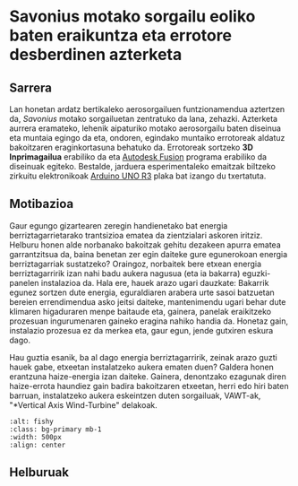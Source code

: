 # Savonius motako sorgailu eoliko baten eraikuntza eta errotore desberdinen azterketa

## Sarrera

Lan honetan ardatz bertikaleko aerosorgailuen funtzionamendua aztertzen da, *Savonius* motako sorgailuetan zentratuko da lana, zehazki. Azterketa aurrera eramateko, lehenik aipaturiko motako aerosorgailu baten diseinua eta muntaia egingo da eta, ondoren, egindako muntaiko errotoreak aldatuz bakoitzaren eraginkortasuna behatuko da. Errotoreak sortzeko **3D Inprimagailua** erabiliko da eta [Autodesk Fusion](https://www.autodesk.es/products/fusion-360/overview?term=1-YEAR&tab=subscription) programa erabiliko da diseinuak egiteko. Bestalde, jarduera esperimentaleko emaitzak biltzeko zirkuitu elektronikoak [Arduino UNO R3](https://docs.arduino.cc/hardware/uno-rev3/) plaka bat izango du txertatuta.

## Motibazioa

Gaur egungo gizartearen zeregin handienetako bat energia berriztagarrietarako trantsizioa ematea da zientzialari askoren iritziz. Helburu honen alde norbanako bakoitzak gehitu dezakeen apurra  ematea garrantzitsua da, baina benetan zer egin daiteke gure egunerokoan energia berriztagarriak sustatzeko? Oraingoz, norbaitek bere etxean energia berriztagarririk izan nahi badu aukera nagusua (eta ia bakarra) eguzki-panelen instalazioa da. Hala ere, hauek arazo ugari dauzkate: Bakarrik egunez sortzen dute energia, eguraldiaren arabera urte sasoi batzuetan bereien errendimendua asko jeitsi daiteke, mantenimendu ugari behar dute klimaren higaduraren menpe baitaude eta, gainera, panelak eraikitzeko prozesuan ingurumenaren gaineko eragina nahiko handia da. Honetaz gain, instalazio prozesua ez da merkea eta, gaur egun, jende gutxiren eskura dago. 

Hau guztia esanik, ba al dago energia berriztagarririk, zeinak arazo guzti hauek gabe, etxeetan instalatzeko aukera ematen duen? Galdera honen erantzuna haize-energia izan daiteke. Gainera, denontzako ezagunak diren haize-errota haundiez gain badira bakoitzaren etxeetan, herri edo hiri baten barruan, instalatzeko aukera eskeintzen duten sorgailuak, VAWT-ak, "*Vertical Axis Wind-Turbine" delakoak.

```{image} ./Irudiak/RotorPortada.jpg
:alt: fishy
:class: bg-primary mb-1
:width: 500px
:align: center
```

## Helburuak



